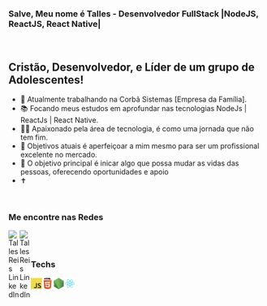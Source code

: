 ### Salve, Meu nome é Talles - Desenvolvedor FullStack |NodeJS, ReactJS, React Native|

<br />

## Cristão, Desenvolvedor, e Líder de um grupo de Adolescentes!
- 💼 Atualmente trabalhando na Corbã Sistemas [Empresa da Família].
- 📚 Focando meus estudos em aprofundar nas tecnologias NodeJs | ReactJs | React Native.
- 👨‍💻 Apaixonado pela área de tecnologia, é como uma jornada que não tem fim.
- 🎯 Objetivos atuais é aperfeiçoar a mim mesmo para ser um profissional excelente no mercado.
- 🚀 O objetivo principal é inicar algo que possa mudar as vidas das pessoas, oferecendo oportunidades e apoio
- ✝

<br/>

### Me encontre nas Redes

<a href="https://www.linkedin.com/in/talles-r-ab9706aa/"><img align="left" alt="Talles Reis LinkedIn" width="22px" src="https://simpleicons.org/icons/linkedin.svg" /> </a>
<a href="https://www.instagram.com/talles.a.reis"><img align="left" alt="Talles Reis LinkedIn" width="22px" src="https://simpleicons.org/icons/instagram.svg" /> </a>

<br/>
<br/>

### Techs

<img align="left" alt="Talles Reis LinkedIn" width="22px" src="https://raw.githubusercontent.com/github/explore/80688e429a7d4ef2fca1e82350fe8e3517d3494d/topics/javascript/javascript.png" />
<img align="left" alt="Talles Reis LinkedIn" width="22px" src="https://raw.githubusercontent.com/github/explore/80688e429a7d4ef2fca1e82350fe8e3517d3494d/topics/html/html.png" />
<img align="left" alt="Talles Reis LinkedIn" width="22px" src="https://raw.githubusercontent.com/github/explore/80688e429a7d4ef2fca1e82350fe8e3517d3494d/topics/nodejs/nodejs.png" />
<img align="left" alt="Talles Reis LinkedIn" width="22px" src="https://raw.githubusercontent.com/github/explore/80688e429a7d4ef2fca1e82350fe8e3517d3494d/topics/react/react.png" />